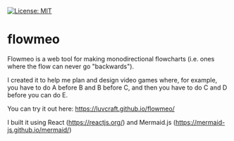 [![License: MIT](https://img.shields.io/badge/License-MIT-yellow.svg)](https://opensource.org/licenses/MIT)

# flowmeo
Flowmeo is a web tool for making monodirectional flowcharts (i.e. ones where the flow can never go "backwards").

I created it to help me plan and design video games where, for example, you have to do A before B and B before C, and then you have to do C and D before you can do E.

You can try it out here: https://luvcraft.github.io/flowmeo/

I built it using React (https://reactjs.org/) and Mermaid.js (https://mermaid-js.github.io/mermaid/)
